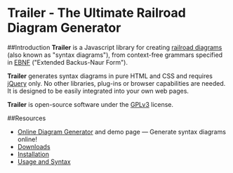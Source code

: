 # Trailer - The Ultimate Railroad Diagram Generator
##Introduction
**Trailer** is a Javascript library for creating [railroad diagrams](https://en.wikipedia.org/wiki/Syntax_diagram) (also known as "syntax diagrams"), from context-free grammars specified in [EBNF](https://en.wikipedia.org/wiki/Extended_Backus–Naur_Form) ("Extended Backus-Naur Form").

**Trailer** generates syntax diagrams in pure HTML and CSS and requires [jQuery](http://jquery.com) only. No other libraries, plug-ins or browser capabilities are needed. It is designed to be easily integrated into your own web pages.

**Trailer** is open-source software under the [GPLv3](http://www.gnu.org/licenses/quick-guide-gplv3.en.html) license.

##Resources
 * [Online Diagram Generator](http://ghoss.github.io/trailer/demo.html) and demo page &mdash; Generate syntax diagrams online!
 * [Downloads](https://github.com/ghoss/trailer/releases)
 * [Installation](https://github.com/ghoss/trailer/wiki/Installation)
 * [Usage and Syntax](https://github.com/ghoss/trailer/wiki/Trailer-Syntax)
